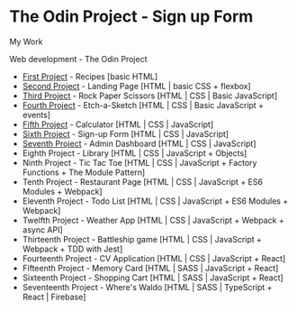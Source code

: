 # The Odin Project - Sign up Form

My Work

Web development - The Odin Project

- [First Project](https://github.com/RexHolliday/odin-recipes) - Recipes [basic HTML]
- [Second Project](https://github.com/RexHolliday/LandingPage) - Landing Page [HTML | basic CSS + flexbox]
- [Third Project](https://github.com/RexHolliday/rock-paper-scissors) - Rock Paper Scissors [HTML | CSS | Basic JavaScript]
- [Fourth Project](https://github.com/RexHolliday/Etch-A-Sketch) - Etch-a-Sketch [HTML | CSS | Basic JavaScript + events]
- [Fifth Project](https://github.com/RexHolliday/calculator) - Calculator [HTML | CSS | JavaScript]
- [Sixth Project](https://github.com/RexHolliday/Sign-up-Form) - Sign-up Form [HTML | CSS | JavaScript]
- [Seventh Project](https://github.com/RexHolliday/admin-dashboard) - Admin Dashboard [HTML | CSS | JavaScript]
- Eighth Project - Library [HTML | CSS | JavaScript + Objects]
- Ninth Project - Tic Tac Toe [HTML | CSS | JavaScript + Factory Functions + The Module Pattern]
- Tenth Project - Restaurant Page [HTML | CSS | JavaScript + ES6 Modules + Webpack]
- Eleventh Project - Todo List [HTML | CSS | JavaScript + ES6 Modules + Webpack]
- Twelfth Project - Weather App [HTML | CSS | JavaScript + Webpack + async API]
- Thirteenth Project - Battleship game [HTML | CSS | JavaScript + Webpack + TDD with Jest]
- Fourteenth Project - CV Application [HTML | CSS | JavaScript + React]
- Fifteenth Project - Memory Card [HTML | SASS | JavaScript + React]
- Sixteenth Project - Shopping Cart [HTML | SASS | JavaScript + React]
- Seventeenth Project - Where's Waldo [HTML | SASS | TypeScript + React | Firebase]
